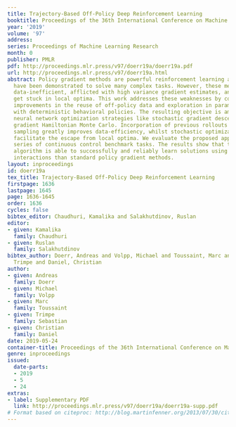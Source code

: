 ```yaml
---
title: Trajectory-Based Off-Policy Deep Reinforcement Learning
booktitle: Proceedings of the 36th International Conference on Machine Learning
year: '2019'
volume: '97'
address: 
series: Proceedings of Machine Learning Research
month: 0
publisher: PMLR
pdf: http://proceedings.mlr.press/v97/doerr19a/doerr19a.pdf
url: http://proceedings.mlr.press/v97/doerr19a.html
abstract: Policy gradient methods are powerful reinforcement learning algorithms and
  have been demonstrated to solve many complex tasks. However, these methods are also
  data-inefficient, afflicted with high variance gradient estimates, and frequently
  get stuck in local optima. This work addresses these weaknesses by combining recent
  improvements in the reuse of off-policy data and exploration in parameter space
  with deterministic behavioral policies. The resulting objective is amenable to standard
  neural network optimization strategies like stochastic gradient descent or stochastic
  gradient Hamiltonian Monte Carlo. Incorporation of previous rollouts via importance
  sampling greatly improves data-efficiency, whilst stochastic optimization schemes
  facilitate the escape from local optima. We evaluate the proposed approach on a
  series of continuous control benchmark tasks. The results show that the proposed
  algorithm is able to successfully and reliably learn solutions using fewer system
  interactions than standard policy gradient methods.
layout: inproceedings
id: doerr19a
tex_title: Trajectory-Based Off-Policy Deep Reinforcement Learning
firstpage: 1636
lastpage: 1645
page: 1636-1645
order: 1636
cycles: false
bibtex_editor: Chaudhuri, Kamalika and Salakhutdinov, Ruslan
editor:
- given: Kamalika
  family: Chaudhuri
- given: Ruslan
  family: Salakhutdinov
bibtex_author: Doerr, Andreas and Volpp, Michael and Toussaint, Marc and Sebastian,
  Trimpe and Daniel, Christian
author:
- given: Andreas
  family: Doerr
- given: Michael
  family: Volpp
- given: Marc
  family: Toussaint
- given: Trimpe
  family: Sebastian
- given: Christian
  family: Daniel
date: 2019-05-24
container-title: Proceedings of the 36th International Conference on Machine Learning
genre: inproceedings
issued:
  date-parts:
  - 2019
  - 5
  - 24
extras:
- label: Supplementary PDF
  link: http://proceedings.mlr.press/v97/doerr19a/doerr19a-supp.pdf
# Format based on citeproc: http://blog.martinfenner.org/2013/07/30/citeproc-yaml-for-bibliographies/
---
```

